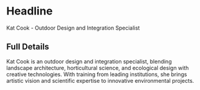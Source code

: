 # Headline

Kat Cook - Outdoor Design and Integration Specialist

## Full Details

Kat Cook is an outdoor design and integration specialist, blending landscape architecture, horticultural science, and ecological design with creative technologies. With training from leading institutions, she brings artistic vision and scientific expertise to innovative environmental projects.

